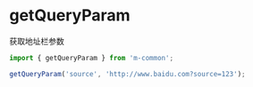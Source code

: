 # getQueryParam

获取地址栏参数

```js
import { getQueryParam } from 'm-common';

getQueryParam('source', 'http://www.baidu.com?source=123');
```
